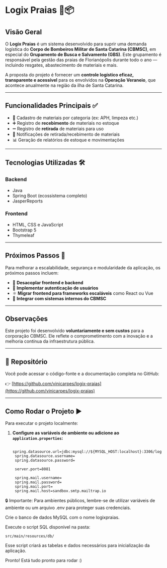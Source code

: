 # Logix Praias 🌊📦

## Visão Geral

O **Logix Praias** é um sistema desenvolvido para suprir uma demanda logística do **Corpo de Bombeiros Militar de Santa Catarina (CBMSC)**, em especial do **Grupamento de Busca e Salvamento (GBS)**. Este grupamento é responsável pela gestão das praias de Florianópolis durante todo o ano — incluindo resgates, abastecimento de materiais e mais.

A proposta do projeto é fornecer um **controle logístico eficaz, transparente e acessível** para os envolvidos na **Operação Veraneio**, que acontece anualmente na região da ilha de Santa Catarina.

---

## Funcionalidades Principais ✅

- 📁 Cadastro de materiais por categoria (ex: APH, limpeza etc.)
- ➕ Registro de **recebimento** de materiais no estoque
- ➖ Registro de **retirada** de materiais para uso
- 🔔 Notificações de retirada/recebimento de materiais
- 📊 Geração de relatórios de estoque e movimentações

---

## Tecnologias Utilizadas 🛠️

### Backend
- Java
- Spring Boot (ecossistema completo)
- JasperReports

### Frontend
- HTML, CSS e JavaScript
- Bootstrap 5
- Thymeleaf

---

## Próximos Passos 🚀

Para melhorar a escalabilidade, segurança e modularidade da aplicação, os próximos passos incluem:

- 🔄 **Desacoplar frontend e backend**
- 🔐 **Implementar autenticação de usuários**
- ⚛️ **Migrar frontend para frameworks escaláveis** como React ou Vue
- 🔗 **Integrar com sistemas internos do CBMSC**

---

## Observações

Este projeto foi desenvolvido **voluntariamente e sem custos** para a corporação CBMSC. Ele reflete o comprometimento com a inovação e a melhoria contínua da infraestrutura pública.

---

## 📂 Repositório

Você pode acessar o código-fonte e a documentação completa no GitHub:

👉 [https://github.com/vinicarpes/logix-praias](https://github.com/vinicarpes/logix-praias)

---

## Como Rodar o Projeto ▶️

Para executar o projeto localmente:

1. **Configure as variáveis de ambiente ou adicione ao `application.properties`:**

        spring.datasource.url=jdbc:mysql://${MYSQL_HOST:localhost}:3306/logixpraias
        spring.datasource.username=
        spring.datasource.password=
        
        server.port=8081
        
        spring.mail.username=
        spring.mail.password=
        spring.mail.port=
        spring.mail.host=sandbox.smtp.mailtrap.io
   
🔒 Importante: Para ambientes públicos, lembre-se de utilizar variáveis de ambiente ou um arquivo .env para proteger suas credenciais.

Crie o banco de dados MySQL com o nome logixpraias.

Execute o script SQL disponível na pasta:

    src/main/resources/db/

Esse script criará as tabelas e dados necessários para inicialização da aplicação.

Pronto! Está tudo pronto para rodar :)
